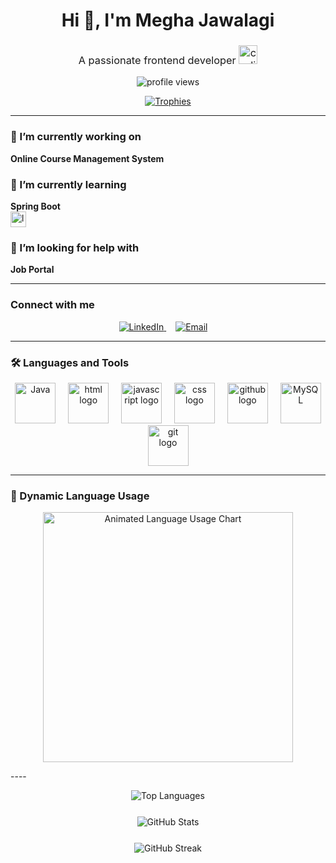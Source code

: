 <h1 align="center">
  Hi 👋, I'm Megha Jawalagi
</h1>

<h3 align="center" style="font-weight: normal;">
  A passionate frontend developer
  <img src="https://media.giphy.com/media/26ufdipQqU2lhNA4g/giphy.gif" width="30" alt="coding animation" />
</h3>

<p align="center">
  <img src="https://komarev.com/ghpvc/?username=megha-jawalagi&label=Profile%20views&color=0e75b6&style=flat" alt="profile views" />
</p>

<p align="center">
  <a href="https://github.com/ryo-ma/github-profile-trophy" target="_blank" rel="noopener">
    <img src="https://github-profile-trophy.vercel.app/?username=megha-jawalagi&theme=radical&row=1&column=6" alt="Trophies" />
  </a>
</p>

---

### 🔭 I’m currently working on  
**Online Course Management System**  

### 🌱 I’m currently learning  
**Spring Boot**  
<img src="https://media.giphy.com/media/3oEjI6SIIHBdRxXI40/giphy.gif" width="25" alt="learning" style="vertical-align: middle;" />

### 🤝 I’m looking for help with  
**Job Portal**  

---

<h3>Connect with me</h3>

<p align="center">
  <a href="https://linkedin.com/in/megha-m-jawalagi" target="_blank" rel="noopener" style="margin-right: 15px;">
    <img src="https://img.shields.io/badge/LinkedIn-%230077B5.svg?style=for-the-badge&logo=linkedin&logoColor=white" alt="LinkedIn" />
  </a>
  <a href="mailto:jawalagimegham@gmail.com" target="_blank" rel="noopener" style="margin-right: 15px;">
    <img src="https://img.shields.io/badge/Email-D14836.svg?style=for-the-badge&logo=gmail&logoColor=white" alt="Email" />
  </a>
</p>

---

### 🛠️ Languages and Tools

<div align="center">
  <!-- Java -->
   <img src="https://techstack-generator.vercel.app/java-icon.svg" width="65" height="65" alt="Java" />
  <img width="12" />
  <!-- HTML -->
 
  <img src="https://cdn.jsdelivr.net/gh/devicons/devicon/icons/html5/html5-original.svg" width="65" height="65" alt="html logo" />
  <img width="12" />
  <!-- JavaScript -->
 
  <img src="https://techstack-generator.vercel.app/js-icon.svg" width="65" height="65" alt="javascript logo" />
  <img width="12" />
   
  <!-- CSS -->
  <img src="https://cdn.jsdelivr.net/gh/devicons/devicon/icons/css3/css3-original.svg" width="65" height="65" alt="css logo" />
  <img width="12" />
    <img src="https://techstack-generator.vercel.app/github-icon.svg" width="65" height="65" alt="github logo"  />
  <img width="12" />
<!-- MySQL -->
  <img src="https://techstack-generator.vercel.app/mysql-icon.svg" width="65" height="65" alt="MySQL" />
  
  
  <img src="https://cdn.jsdelivr.net/gh/devicons/devicon/icons/git/git-original.svg" width="65" height="65" alt="git logo" />
</div>


---
### 🔄 Dynamic Language Usage

<p align="center">
  <img src="language_usage.gif" alt="Animated Language Usage Chart" width="400"/>
</p>
----
<p align="center">
  <img src="https://github-readme-stats.vercel.app/api/top-langs?username=megha-jawalagi&show_icons=true&locale=en&layout=compact" alt="Top Languages" />
</p>

<p align="center" style="margin-top: 25px;">
  <img src="https://github-readme-stats.vercel.app/api?username=megha-jawalagi&show_icons=true&locale=en&theme=radical" alt="GitHub Stats" />
</p>
<p align="center" style="margin-top: 25px;">
  <img src="https://github-readme-streak-stats.herokuapp.com/?user=megha-jawalagi&theme=radical" alt="GitHub Streak" />
</p>
